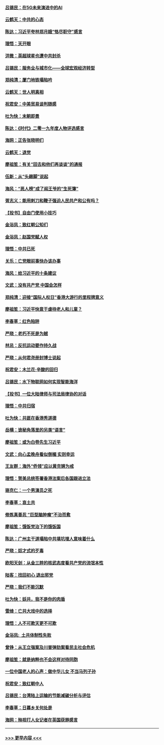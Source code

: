 #### [吕锡民：在5G未来演进中的AI](../pages/nsc993/n11730010.md?t=12191001) 
#### [云鹤天：中共的心态](../pages/nsc993/n11729906.md?t=12191001) 
#### [陈达：习近平夸林郑月娥“恪尽职守”感言](../pages/nsc993/n11729881.md?t=12191001) 
#### [理悟：天开眼](../pages/nsc993/n11729699.md?t=12191001) 
#### [洪微：英超球星也遭中共封杀](../pages/nsc993/n11727243.md?t=12191001) 
#### [吕锡民：服务业与城市化——全球宏观经济转型](../pages/nsc993/n11725845.md?t=12191001) 
#### [郑纯清：厦门地铁塌陷吟](../pages/nsc993/n11725813.md?t=12191001) 
#### [云鹤天：世人明真相](../pages/nsc993/n11725621.md?t=12191001) 
#### [祝君安：中美贸易谈判随感](../pages/nsc993/n11725609.md?t=12191001) 
#### [吐为快：末朝即景](../pages/nsc993/n11723365.md?t=12191001) 
#### [陈达：《时代》二零一九年度人物评选感言](../pages/nsc993/n11723337.md?t=12191001) 
#### [海网：正告张晓明们](../pages/nsc993/n11723228.md?t=12191001) 
#### [云鹤天：退党](../pages/nsc993/n11723056.md?t=12191001) 
#### [廖祖笙：有关“回去和他们再谈谈”的通报](../pages/nsc993/n11722442.md?t=12191001) 
#### [伍新：从“头踢脚”说起](../pages/nsc993/n11722429.md?t=12191001) 
#### [海风：“恶人榜”成了阎王爷的“生死簿”](../pages/nsc993/n11722272.md?t=12191001) 
#### [胥志义：能用剌刀和鞭子强迫人民共产和公有吗？](../pages/nsc993/n11720569.md?t=12191001) 
#### [【投书】自由门使用小技巧](../pages/nsc993/n11720180.md?t=12191001) 
#### [金浴凤：致红朝公知们](../pages/nsc993/n11720563.md?t=12191001) 
#### [金浴凤：赵国党赋人权](../pages/nsc993/n11720533.md?t=12191001) 
#### [理悟：中共已死](../pages/nsc993/n11720233.md?t=12191001) 
#### [关乐：亡党眼前事快办该办事](../pages/nsc993/n11719160.md?t=12191001) 
#### [海风：给习近平的十条建议](../pages/nsc993/n11717616.md?t=12191001) 
#### [文武：没有共产党 中国会怎样](../pages/nsc993/n11717584.md?t=12191001) 
#### [郑纯清：迎接“国际人权日”香港大游行的里程牌意义](../pages/nsc993/n11717417.md?t=12191001) 
#### [廖祖笙：习近平快意于虐待老人和儿童？](../pages/nsc993/n11715313.md?t=12191001) 
#### [李春草：红色陷阱](../pages/nsc993/n11715029.md?t=12191001) 
#### [严晓：老朽不死是为贼](../pages/nsc993/n11712910.md?t=12191001) 
#### [林忌：反抗运动要作持久战](../pages/nsc993/n11712623.md?t=12191001) 
#### [严晓：从何君尧册封博士说起](../pages/nsc993/n11712465.md?t=12191001) 
#### [祝君安：木兰花·辛酸的回归](../pages/nsc993/n11712381.md?t=12191001) 
#### [吕锡民：水下物联网如何实现智能海洋](../pages/nsc993/n11711158.md?t=12191001) 
#### [【投书】一位大陆律师与司法局律协的对话](../pages/nsc993/n11709675.md?t=12191001) 
#### [理悟：中共归宿](../pages/nsc993/n11710059.md?t=12191001) 
#### [吐为快：共匪在香港秀道德](../pages/nsc993/n11709979.md?t=12191001) 
#### [岳横：诡秘角落里的另类“语言”](../pages/nsc993/n11709792.md?t=12191001) 
#### [廖祖笙：或为白卷先生习近平](../pages/nsc993/n11708330.md?t=12191001) 
#### [文武：向心孟晚舟看似倒楣 实则幸运](../pages/nsc993/n11708236.md?t=12191001) 
#### [王友群：海外“侨领”应以黄克锵为戒](../pages/nsc993/n11706176.md?t=12191001) 
#### [理悟：贺美总统签署香港法案后各国跟进立法](../pages/nsc993/n11706853.md?t=12191001) 
#### [骆克仁：一个男演员之死](../pages/nsc993/n11706677.md?t=12191001) 
#### [李春草：哀土共](../pages/nsc993/n11706255.md?t=12191001) 
#### [修炼真善忍 “巨型脑肿瘤”不治而愈](../pages/nsc993/n11705340.md?t=12191001) 
#### [廖祖笙：饿饭党治下的饿饭国](../pages/nsc993/n11705085.md?t=12191001) 
#### [陈达：广州主干道塌陷中共填坑埋人意味着什么](../pages/nsc993/n11705046.md?t=12191001) 
#### [严晓：奴才式的歹毒](../pages/nsc993/n11704826.md?t=12191001) 
#### [欧阳天剑：从金三胖的核武态度看共产党的流氓本性](../pages/nsc993/n11702238.md?t=12191001) 
#### [陆客：找回初心 退出邪党](../pages/nsc993/n11702213.md?t=12191001) 
#### [严晓：我们不能沉默](../pages/nsc993/n11702110.md?t=12191001) 
#### [吐为快：妖共，我不是你的肉盾](../pages/nsc993/n11701366.md?t=12191001) 
#### [雪绮：亡共大戏中的选择](../pages/nsc993/n11699922.md?t=12191001) 
#### [理悟：人不可欺天更不可欺](../pages/nsc993/n11699657.md?t=12191001) 
#### [金浴凤:  土共体制性失败](../pages/nsc993/n11699361.md?t=12191001) 
#### [曾铮：从王立强案及川普弹劾案看民主社会危机](../pages/nsc993/n11699318.md?t=12191001) 
#### [廖祖笙：就是纳粹也不会这样对待同胞](../pages/nsc993/n11697658.md?t=12191001) 
#### [一位中国老人的心声：做中华儿女 不当马列子孙](../pages/nsc993/n11697525.md?t=12191001) 
#### [祝君安：致红朝中人](../pages/nsc993/n11697518.md?t=12191001) 
#### [吕锡民：台湾陆上运输的节能减碳分析与评估](../pages/nsc993/n11694983.md?t=12191001) 
#### [李春草：日暮乡关何处是](../pages/nsc993/n11694805.md?t=12191001) 
#### [海网：殃视打人女记者在英国获罪感言](../pages/nsc993/n11693832.md?t=12191001) 

----
#### [ >>> 更早内容 <<< ](../indexes/nsc993-earlier.md)
